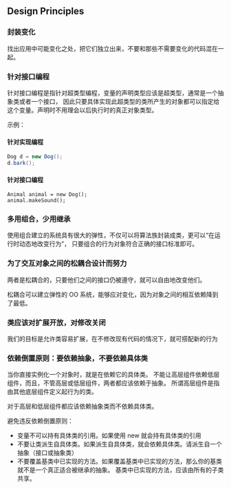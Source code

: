 ## Design Principles

### 封装变化
找出应用中可能变化之处，把它们独立出来，不要和那些不需要变化的代码混在一起。

### 针对接口编程
针对接口编程是指针对超类型编程，变量的声明类型应该是超类型，通常是一个抽象类或者一个接口，
因此只要具体实现此超类型的类所产生的对象都可以指定给这个变量。声明时不用理会以后执行时的真正对象类型。

示例：

#### 针对实现编程
```Java
Dog d = new Dog();
d.bark();
```
#### 针对接口编程
```
Animal animal = new Dog();
animal.makeSound();
```

### 多用组合，少用继承
使用组合建立的系统具有很大的弹性，不仅可以将算法族封装成类，更可以“在运行时动态地改变行为”，
只要组合的行为对象符合正确的接口标准即可。

### 为了交互对象之间的松耦合设计而努力
两者是松耦合的，只要他们之间的接口仍被遵守，就可以自由地改变他们。

松耦合可以建立弹性的 OO 系统，能够应对变化，因为对象之间的相互依赖降到了最低。

### 类应该对扩展开放，对修改关闭
我们的目标是允许类容易扩展，在不修改现有代码的情况下，就可搭配新的行为

### 依赖倒置原则：要依赖抽象，不要依赖具体类
当你直接实例化一个对象时，就是在依赖它的具体类。
不能让高层组件依赖低层组件，而且，不管高层或低层组件，两者都应该依赖于抽象。
所谓高层组件是指由其他底层组件定义起行为的类。

对于高层和低层组件都应该依赖抽象类而不依赖具体类。

避免违反依赖倒置原则：
- 变量不可以持有具体类的引用。如果使用 new 就会持有具体类的引用
- 不要让类派生自具体类。如果派生自具体类，就会依赖具体类。请派生自一个抽象（接口或抽象类）
- 不要覆盖基类中已实现的方法。如果覆盖基类中已实现的方法，那么你的基类就不是一个真正适合被继承的抽象。
基类中已实现的方法，应该由所有的子类共享。